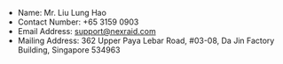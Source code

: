 * Name: Mr. Liu Lung Hao
* Contact Number: +65 3159 0903
* Email Address: support@nexraid.com
* Mailing Address: 362 Upper Paya Lebar Road, #03-08, Da Jin Factory Building, Singapore 534963